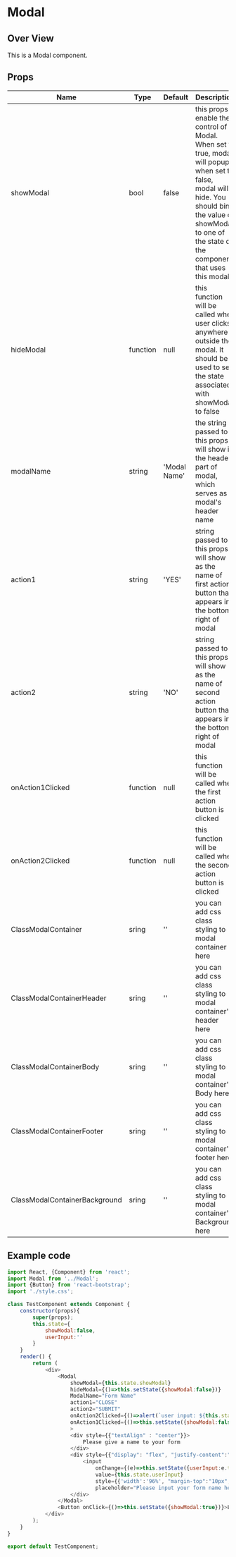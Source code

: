 # Modal
## **Over View**
This is a Modal component. 



## **Props**
| Name | Type | Default | Description |
| ---    | ---  | ------- | --------- |
|showModal | bool  | false | this props enable the control of Modal. When set to true, modal will popup, when set to false, modal will hide. You should bind the value of showModal to one of the state of the component that uses this modal|
|hideModal|function|null| this function will be called when user clicks anywhere outside the modal. It should be used to set the state associated with showModal to false |
|modalName|string|'Modal Name'|the string passed to this props will show in the header part of modal, which serves as modal's header name|
|action1|string|'YES'|string passed to this props will show as the name of first action button that appears in the bottom right of modal|
|action2|string|'NO'|string passed to this props will show as the name of second action button that appears in the bottom right of modal|
|onAction1Clicked|function|null|this function will be called when the first action button is clicked|
|onAction2Clicked|function|null|this function will be called when the second action button is clicked|
|ClassModalContainer|sring|''|you can add css class styling to modal container here|
|ClassModalContainerHeader|sring|''|you can add css class styling to modal container's header here|
|ClassModalContainerBody|sring|''|you can add css class styling to modal container's Body here|
|ClassModalContainerFooter|sring|''|you can add css class styling to modal container's footer here|
|ClassModalContainerBackground|sring|''|you can add css class styling to modal container's Background here|

## **Example code**
```javascript
import React, {Component} from 'react';
import Modal from '../Modal';
import {Button} from 'react-bootstrap';
import './style.css';

class TestComponent extends Component {
    constructor(props){
        super(props);
        this.state={
            showModal:false,
            userInput:''
        }
    }
    render() {
        return (
            <div>
                <Modal
                    showModal={this.state.showModal}
                    hideModal={()=>this.setState({showModal:false})}
                    ModalName="Form Name"
                    action1="CLOSE"
                    action2="SUBMIT"
                    onAction2Clicked={()=>alert(`user input: ${this.state.userInput}`)}
                    onAction1Clicked={()=>this.setState({showModal:false})}
                    >
                    <div style={{"textAlign" : "center"}}>
                        Please give a name to your form
                    </div>
                    <div style={{"display": "flex", "justify-content":"center"}}>
                        <input 
                            onChange={(e)=>this.setState({userInput:e.target.value})} 
                            value={this.state.userInput} 
                            style={{'width':'96%', "margin-top":"10px", "height":"30px", "border-radius":"5px", "padding":"0px 0px 0px 5px", "border":"none", "border":"solid 1px #d9d9d9"}} 
                            placeholder="Please input your form name here" />
                    </div>
                </Modal>
                <Button onClick={()=>this.setState({showModal:true})}>Launch Modal</Button>
            </div>
        );
    }
}

export default TestComponent;
```